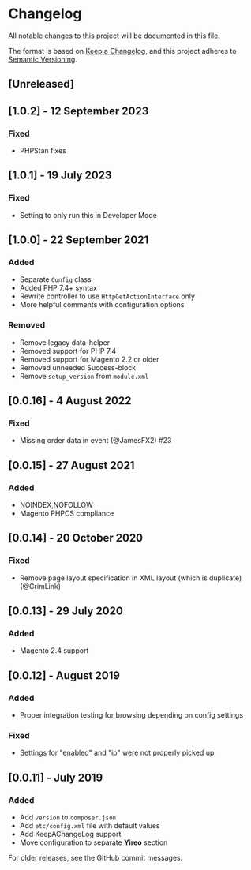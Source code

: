 # Changelog
All notable changes to this project will be documented in this file.

The format is based on [Keep a Changelog](https://keepachangelog.com/en/1.0.0/),
and this project adheres to [Semantic Versioning](https://semver.org/spec/v2.0.0.html).

## [Unreleased]

## [1.0.2] - 12 September 2023
### Fixed
- PHPStan fixes

## [1.0.1] - 19 July 2023
### Fixed
- Setting to only run this in Developer Mode

## [1.0.0] - 22 September 2021
### Added
- Separate `Config` class
- Added PHP 7.4+ syntax
- Rewrite controller to use `HttpGetActionInterface` only
- More helpful comments with configuration options

### Removed
- Remove legacy data-helper
- Removed support for PHP 7.4
- Removed support for Magento 2.2 or older
- Removed unneeded Success-block
- Remove `setup_version` from `module.xml`

## [0.0.16] - 4 August 2022
### Fixed
- Missing order data in event (@JamesFX2) #23

## [0.0.15] - 27 August 2021
### Added
- NOINDEX,NOFOLLOW
- Magento PHPCS compliance

## [0.0.14] - 20 October 2020
### Fixed
- Remove page layout specification in XML layout (which is duplicate) (@GrimLink)

## [0.0.13] - 29 July 2020
### Added
- Magento 2.4 support

## [0.0.12] - August 2019
### Added
- Proper integration testing for browsing depending on config settings

### Fixed
- Settings for "enabled" and "ip" were not properly picked up

## [0.0.11] - July 2019
### Added
- Add `version` to `composer.json`
- Add `etc/config.xml` file with default values
- Add KeepAChangeLog support
- Move configuration to separate **Yireo** section

For older releases, see the GitHub commit messages.
